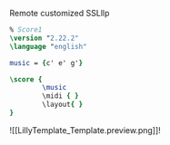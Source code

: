Remote customized SSLllp
```lilypond
% Score1
\version "2.22.2"
\language "english"

music = {c' e' g'}

\score {
		\music
		\midi { }
		\layout{ }
}

```
![[LillyTemplate_Template.preview.png]]!